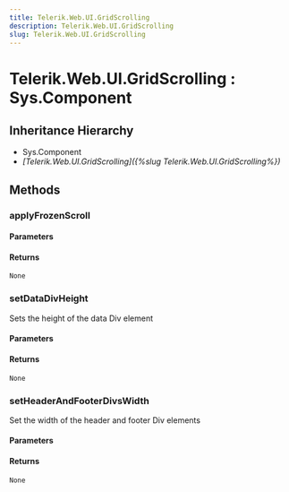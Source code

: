 ```yaml
---
title: Telerik.Web.UI.GridScrolling
description: Telerik.Web.UI.GridScrolling
slug: Telerik.Web.UI.GridScrolling
---
```


# Telerik.Web.UI.GridScrolling : Sys.Component 

## Inheritance Hierarchy

* Sys.Component
* *[Telerik.Web.UI.GridScrolling]({%slug Telerik.Web.UI.GridScrolling%})*


## Methods

###  applyFrozenScroll

#### Parameters

#### Returns

`None` 

### setDataDivHeight

Sets the height of the data Div element

#### Parameters

#### Returns

`None` 

### setHeaderAndFooterDivsWidth

Set the width of the header and footer Div elements

#### Parameters

#### Returns

`None` 



